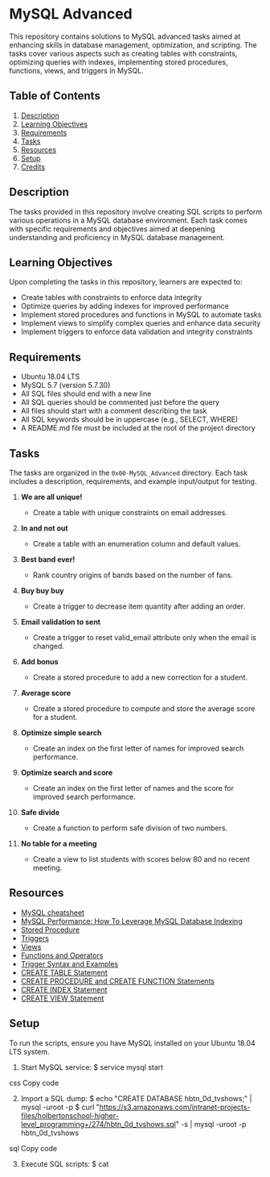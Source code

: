 # MySQL Advanced

This repository contains solutions to MySQL advanced tasks aimed at enhancing skills in database management, optimization, and scripting. The tasks cover various aspects such as creating tables with constraints, optimizing queries with indexes, implementing stored procedures, functions, views, and triggers in MySQL.

## Table of Contents
1. [Description](#description)
2. [Learning Objectives](#learning-objectives)
3. [Requirements](#requirements)
4. [Tasks](#tasks)
5. [Resources](#resources)
6. [Setup](#setup)
7. [Credits](#credits)

## Description

The tasks provided in this repository involve creating SQL scripts to perform various operations in a MySQL database environment. Each task comes with specific requirements and objectives aimed at deepening understanding and proficiency in MySQL database management.

## Learning Objectives

Upon completing the tasks in this repository, learners are expected to:

- Create tables with constraints to enforce data integrity
- Optimize queries by adding indexes for improved performance
- Implement stored procedures and functions in MySQL to automate tasks
- Implement views to simplify complex queries and enhance data security
- Implement triggers to enforce data validation and integrity constraints

## Requirements

- Ubuntu 18.04 LTS
- MySQL 5.7 (version 5.7.30)
- All SQL files should end with a new line
- All SQL queries should be commented just before the query
- All files should start with a comment describing the task
- All SQL keywords should be in uppercase (e.g., SELECT, WHERE)
- A README.md file must be included at the root of the project directory

## Tasks

The tasks are organized in the `0x00-MySQL_Advanced` directory. Each task includes a description, requirements, and example input/output for testing.

1. **We are all unique!**
   - Create a table with unique constraints on email addresses.

2. **In and not out**
   - Create a table with an enumeration column and default values.

3. **Best band ever!**
   - Rank country origins of bands based on the number of fans.

4. **Buy buy buy**
   - Create a trigger to decrease item quantity after adding an order.

5. **Email validation to sent**
   - Create a trigger to reset valid_email attribute only when the email is changed.

6. **Add bonus**
   - Create a stored procedure to add a new correction for a student.

7. **Average score**
   - Create a stored procedure to compute and store the average score for a student.

8. **Optimize simple search**
   - Create an index on the first letter of names for improved search performance.

9. **Optimize search and score**
   - Create an index on the first letter of names and the score for improved search performance.

10. **Safe divide**
    - Create a function to perform safe division of two numbers.

11. **No table for a meeting**
    - Create a view to list students with scores below 80 and no recent meeting.

## Resources

- [MySQL cheatsheet](https://devhints.io/mysql)
- [MySQL Performance: How To Leverage MySQL Database Indexing](https://www.percona.com/blog/2018/10/02/mysql-performance-how-to-leverage-mysql-database-indexing/)
- [Stored Procedure](https://dev.mysql.com/doc/refman/8.0/en/stored-procedures.html)
- [Triggers](https://dev.mysql.com/doc/refman/8.0/en/triggers.html)
- [Views](https://dev.mysql.com/doc/refman/8.0/en/views.html)
- [Functions and Operators](https://dev.mysql.com/doc/refman/8.0/en/functions.html)
- [Trigger Syntax and Examples](https://dev.mysql.com/doc/refman/8.0/en/trigger-syntax.html)
- [CREATE TABLE Statement](https://dev.mysql.com/doc/refman/8.0/en/create-table.html)
- [CREATE PROCEDURE and CREATE FUNCTION Statements](https://dev.mysql.com/doc/refman/8.0/en/create-procedure.html)
- [CREATE INDEX Statement](https://dev.mysql.com/doc/refman/8.0/en/create-index.html)
- [CREATE VIEW Statement](https://dev.mysql.com/doc/refman/8.0/en/create-view.html)

## Setup

To run the scripts, ensure you have MySQL installed on your Ubuntu 18.04 LTS system.

1. Start MySQL service:
$ service mysql start

css
Copy code

2. Import a SQL dump:
$ echo "CREATE DATABASE hbtn_0d_tvshows;" | mysql -uroot -p
$ curl "https://s3.amazonaws.com/intranet-projects-files/holbertonschool-higher-level_programming+/274/hbtn_0d_tvshows.sql" -s | mysql -uroot -p hbtn_0d_tvshows

sql
Copy code

3. Execute SQL scripts:
$ cat
